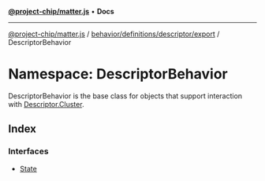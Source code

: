 [**@project-chip/matter.js**](../../../../../../README.md) • **Docs**

***

[@project-chip/matter.js](../../../../../../modules.md) / [behavior/definitions/descriptor/export](../../README.md) / DescriptorBehavior

# Namespace: DescriptorBehavior

DescriptorBehavior is the base class for objects that support interaction with [Descriptor.Cluster](../../../../../../cluster/export/namespaces/Descriptor/README.md#cluster).

## Index

### Interfaces

- [State](interfaces/State.md)

